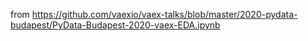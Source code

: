 from https://github.com/vaexio/vaex-talks/blob/master/2020-pydata-budapest/PyData-Budapest-2020-vaex-EDA.ipynb
